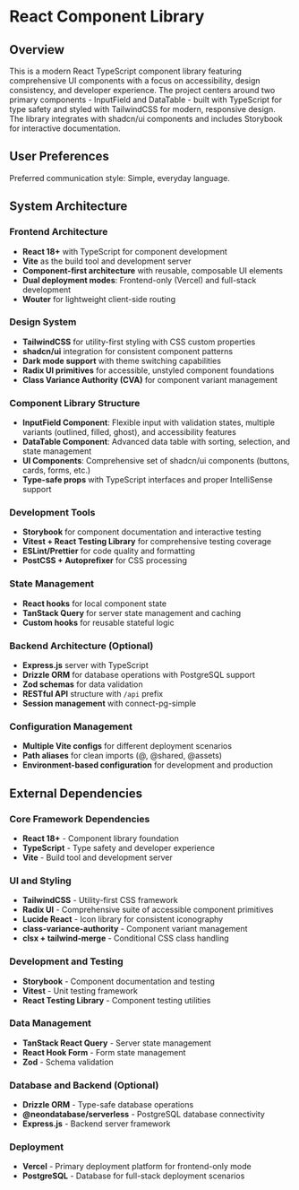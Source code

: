 # React Component Library

## Overview

This is a modern React TypeScript component library featuring comprehensive UI components with a focus on accessibility, design consistency, and developer experience. The project centers around two primary components - InputField and DataTable - built with TypeScript for type safety and styled with TailwindCSS for modern, responsive design. The library integrates with shadcn/ui components and includes Storybook for interactive documentation.

## User Preferences

Preferred communication style: Simple, everyday language.

## System Architecture

### Frontend Architecture
- **React 18+** with TypeScript for component development
- **Vite** as the build tool and development server
- **Component-first architecture** with reusable, composable UI elements
- **Dual deployment modes**: Frontend-only (Vercel) and full-stack development
- **Wouter** for lightweight client-side routing

### Design System
- **TailwindCSS** for utility-first styling with CSS custom properties
- **shadcn/ui** integration for consistent component patterns
- **Dark mode support** with theme switching capabilities
- **Radix UI primitives** for accessible, unstyled component foundations
- **Class Variance Authority (CVA)** for component variant management

### Component Library Structure
- **InputField Component**: Flexible input with validation states, multiple variants (outlined, filled, ghost), and accessibility features
- **DataTable Component**: Advanced data table with sorting, selection, and state management
- **UI Components**: Comprehensive set of shadcn/ui components (buttons, cards, forms, etc.)
- **Type-safe props** with TypeScript interfaces and proper IntelliSense support

### Development Tools
- **Storybook** for component documentation and interactive testing
- **Vitest + React Testing Library** for comprehensive testing coverage
- **ESLint/Prettier** for code quality and formatting
- **PostCSS + Autoprefixer** for CSS processing

### State Management
- **React hooks** for local component state
- **TanStack Query** for server state management and caching
- **Custom hooks** for reusable stateful logic

### Backend Architecture (Optional)
- **Express.js** server with TypeScript
- **Drizzle ORM** for database operations with PostgreSQL support
- **Zod schemas** for data validation
- **RESTful API** structure with `/api` prefix
- **Session management** with connect-pg-simple

### Configuration Management
- **Multiple Vite configs** for different deployment scenarios
- **Path aliases** for clean imports (@, @shared, @assets)
- **Environment-based configuration** for development and production

## External Dependencies

### Core Framework Dependencies
- **React 18+** - Component library foundation
- **TypeScript** - Type safety and developer experience
- **Vite** - Build tool and development server

### UI and Styling
- **TailwindCSS** - Utility-first CSS framework
- **Radix UI** - Comprehensive suite of accessible component primitives
- **Lucide React** - Icon library for consistent iconography
- **class-variance-authority** - Component variant management
- **clsx + tailwind-merge** - Conditional CSS class handling

### Development and Testing
- **Storybook** - Component documentation and testing
- **Vitest** - Unit testing framework
- **React Testing Library** - Component testing utilities

### Data Management
- **TanStack React Query** - Server state management
- **React Hook Form** - Form state management
- **Zod** - Schema validation

### Database and Backend (Optional)
- **Drizzle ORM** - Type-safe database operations
- **@neondatabase/serverless** - PostgreSQL database connectivity
- **Express.js** - Backend server framework

### Deployment
- **Vercel** - Primary deployment platform for frontend-only mode
- **PostgreSQL** - Database for full-stack deployment scenarios